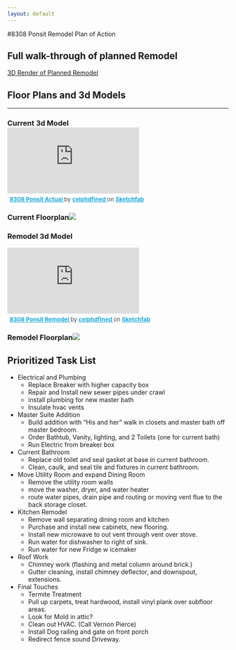 ```yaml
---
layout: default
---
```


#8308 Ponsit Remodel Plan of Action

## Full walk-through of planned Remodel
[3D Render of Planned Remodel](./FullRemodel.html)

## Floor Plans and 3d Models
* * *
### Current 3d Model <div class="sketchfab-embed-wrapper"> <iframe title="8308 Ponsit Actual" frameborder="0" allowfullscreen mozallowfullscreen="true" webkitallowfullscreen="true" allow="autoplay; fullscreen; xr-spatial-tracking" xr-spatial-tracking execution-while-out-of-viewport execution-while-not-rendered web-share src="https://sketchfab.com/models/959e26c057c94ef4b06e54766ce4c5d5/embed?dnt=1"> </iframe> <p style="font-size: 13px; font-weight: normal; margin: 5px; color: #4A4A4A;"> <a href="https://sketchfab.com/3d-models/8308-ponsit-actual-959e26c057c94ef4b06e54766ce4c5d5?utm_medium=embed&utm_campaign=share-popup&utm_content=959e26c057c94ef4b06e54766ce4c5d5" target="_blank" style="font-weight: bold; color: #1CAAD9;"> 8308 Ponsit Actual </a> by <a href="https://sketchfab.com/celphdfined?utm_medium=embed&utm_campaign=share-popup&utm_content=959e26c057c94ef4b06e54766ce4c5d5" target="_blank" style="font-weight: bold; color: #1CAAD9;"> celphdfined </a> on <a href="https://sketchfab.com?utm_medium=embed&utm_campaign=share-popup&utm_content=959e26c057c94ef4b06e54766ce4c5d5" target="_blank" style="font-weight: bold; color: #1CAAD9;">Sketchfab</a></p></div>
### Current Floorplan![](8308%20Ponsit%20actual%20wDimensions.svg)


### Remodel 3d Model
<div class="sketchfab-embed-wrapper"> <iframe title="8308 Ponsit Remodel" frameborder="0" allowfullscreen mozallowfullscreen="true" webkitallowfullscreen="true" allow="autoplay; fullscreen; xr-spatial-tracking" xr-spatial-tracking execution-while-out-of-viewport execution-while-not-rendered web-share src="https://sketchfab.com/models/82135869a6bf44c98516482c2f1ebd23/embed?dnt=1"> </iframe> <p style="font-size: 13px; font-weight: normal; margin: 5px; color: #4A4A4A;"> <a href="https://sketchfab.com/3d-models/8308-ponsit-remodel-82135869a6bf44c98516482c2f1ebd23?utm_medium=embed&utm_campaign=share-popup&utm_content=82135869a6bf44c98516482c2f1ebd23" target="_blank" style="font-weight: bold; color: #1CAAD9;"> 8308 Ponsit Remodel </a> by <a href="https://sketchfab.com/celphdfined?utm_medium=embed&utm_campaign=share-popup&utm_content=82135869a6bf44c98516482c2f1ebd23" target="_blank" style="font-weight: bold; color: #1CAAD9;"> celphdfined </a> on <a href="https://sketchfab.com?utm_medium=embed&utm_campaign=share-popup&utm_content=82135869a6bf44c98516482c2f1ebd23" target="_blank" style="font-weight: bold; color: #1CAAD9;">Sketchfab</a></p></div>

### Remodel Floorplan![](PonsitRemod.svg)

## Prioritized Task List
- Electrical and Plumbing
  - Replace Breaker with higher capacity box
  - Repair and Install new sewer pipes under crawl
  - install plumbing for new master bath
  - Insulate hvac vents
- Master Suite Addition
  - Build addition with “His and her” walk in closets and master bath off master bedroom.
  - Order Bathtub, Vanity, lighting, and 2 Toilets (one for current bath)
  - Run Electric from breaker box
- Current Bathroom
  - Replace old toilet and seal gasket at base in current bathroom.
  - Clean, caulk, and seal tile and fixtures in current bathroom.
- Move Utility Room and expand Dining Room
    - Remove the utility room walls
    - move the washer, dryer, and water heater
    - route water pipes, drain pipe and routing or moving vent flue to the back storage closet.
- Kitchen Remodel
    - Remove wall separating dining room and kitchen
    - Purchase and install new cabinets, new flooring.
    - Install new microwave to out vent through vent over stove.
    - Run water for dishwasher to right of sink.
    - Run water for new Fridge w icemaker
- Roof Work
    - Chimney work (flashing and metal column around brick.)
    - Gutter cleaning, install chimney deflector, and downspout, extensions.
- Final Touches
    - Termite Treatment
    - Pull up carpets, treat hardwood, install vinyl plank over subfloor areas.
    - Look for Mold in attic?
    - Clean out HVAC. (Call Vernon Pierce)
    - Install Dog railing and gate on front porch
    - Redirect fence sound Driveway.

